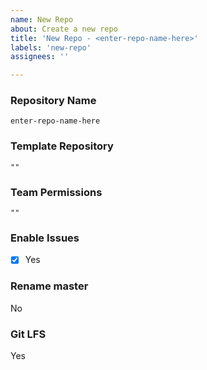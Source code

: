 ```yaml
---
name: New Repo
about: Create a new repo
title: 'New Repo - <enter-repo-name-here>'
labels: 'new-repo'
assignees: ''

---
```


<!-- INSTRUCTIONS -->
<!-- fill out the information under each of the "###" headings -->
<!-- do not change the headings, ticks, or code blocks -->
<!-- do not add text between the ### heading and the input -->

<!-- FIELD HELP -->
<!-- Repository Name: Enter in the name of the new repository name in between the ticks
<!-- Template Repository: If applicable, enter in the name of the template repository in between the ticks - if none, use "" -->
<!-- Team Permissions: Enter in the name of the team in between the ticks - if none, use "" -->
<!-- Enable Issues: Whether to enable issues on the repo or not, if so, insert an "X" in between the brackets, like [X] -->
<!-- Rename master: Rename master branch to main; Yes or No -->
<!-- GIT LFS: Is there Git LFS here; Yes or No -->

### Repository Name

`enter-repo-name-here`

### Template Repository

`""`

### Team Permissions

`""`

### Enable Issues

- [X] Yes

### Rename master

No

### Git LFS

Yes
